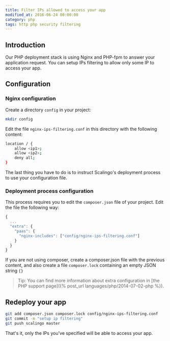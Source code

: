 ```yaml
---
title: Filter IPs allowed to access your app
modified_at: 2016-06-24 00:00:00
category: php
tags: http php security filtering
---
```


## Introduction

Our PHP deployment stack is using Nginx and PHP-fpm to answer your application request.
You can setup IPs filtering to allow only some IP to access your app.

## Configuration

### Nginx configuration

Create a directory `config` in your project:

```bash
mkdir config
```

Edit the file `nginx-ips-filtering.conf` in this directory with the following content:

```bash
location / {
    allow <ip1>;
    allow <ip2>;
    deny all;
}
```

The last thing you have to do is to instruct Scalingo's deployment process to
use your configuration file.

### Deployment process configuration

This process requires you to edit the `composer.json` file of your project.
Edit the file the following way:

```javascript
{
  ...
  "extra": {
    "paas": {
      "nginx-includes": ["config/nginx-ips-filtering.conf"]
    }
  }
}
```

If you are not using composer, create a composer.json file with the previous content, and also create
a file `composer.lock` containing an empty JSON string `{}`

> Tip: You can find more information about extra configuration in [the PHP support page]({% post_url languages/php/2014-07-02-php %}).


## Redeploy your app

```bash
git add composer.json composer.lock config/nginx-ips-filtering.conf
git commit -m "setup ip filtering"
git push scalingo master
```

That's it, only the IPs you've specified will be able to access your app.
